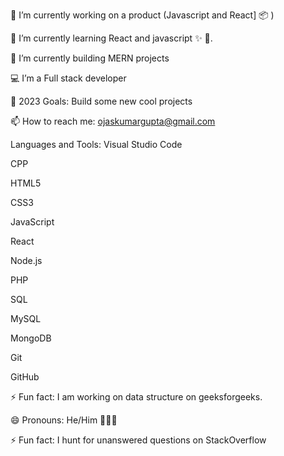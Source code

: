 🔭 I’m currently working on a product (Javascript  and React] 📦 )


 🌱 I’m  currently learning React and javascript ✨ 🔭.

🌱 I’m currently building MERN projects

💻 I’m a Full stack developer

🥅 2023 Goals: Build some new cool projects

📫 How to reach me: ojaskumargupta@gmail.com

Languages and Tools:
Visual Studio Code

CPP

HTML5

CSS3

JavaScript

React

Node.js

PHP

SQL

MySQL

MongoDB

Git

GitHub




⚡ Fun fact: I am working on data structure on geeksforgeeks.


😄 Pronouns: He/Him 🙍🏻‍♂️


⚡ Fun fact: I hunt for unanswered questions on StackOverflow
